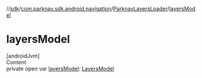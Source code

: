 //[sdk](../../../index.md)/[com.parknav.sdk.android.navigation](../index.md)/[ParknavLayersLoader](index.md)/[layersModel](layers-model.md)



# layersModel  
[androidJvm]  
Content  
private open var [layersModel](layers-model.md): [LayersModel](../../com.parknav.sdk.android.navigation.model/-layers-model/index.md)  



